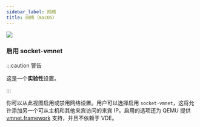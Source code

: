 ```yaml
---
sidebar_label: 网络
title: 网络（macOS）
---
```


![](rd-versioned-asset://preferences/macOS_virtualMachine_tabNetwork.png)

### 启用 socket-vmnet

:::caution 警告

这是一个**实验性**设置。

:::

你可以从此视图启用或禁用网络设置。用户可以选择启用 `socket-vmnet`，这将允许添加另一个可从主机和其他来宾访问的来宾 IP。启用的选项还为 QEMU 提供 [vmnet.framework](https://developer.apple.com/documentation/vmnet) 支持，并且不依赖于 VDE。
